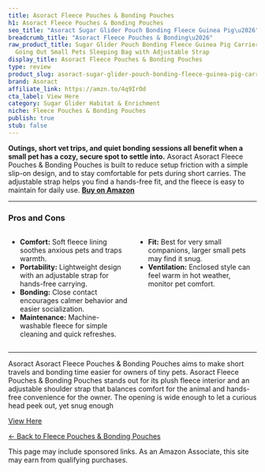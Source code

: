 ```yaml
---
title: Asoract Fleece Pouches & Bonding Pouches
h1: Asoract Fleece Pouches & Bonding Pouches
seo_title: "Asoract Sugar Glider Pouch Bonding Fleece Guinea Pig\u2026"
breadcrumb_title: "Asoract Fleece Pouches & Bonding\u2026"
raw_product_title: Sugar Glider Pouch Bonding Fleece Guinea Pig Carrier, Soft Comfortable
  Going Out Small Pets Sleeping Bag with Adjustable Strap
display_title: Asoract Fleece Pouches & Bonding Pouches
type: review
product_slug: asoract-sugar-glider-pouch-bonding-fleece-guinea-pig-carrier-soft-comfo-94d84beb
brand: Asoract
affiliate_link: https://amzn.to/4q9IrOd
cta_label: View Here
category: Sugar Glider Habitat & Enrichment
niche: Fleece Pouches & Bonding Pouches
publish: true
stub: false
---
```


<div id="intro" class="full-width">
  <p><strong>Outings, short vet trips, and quiet bonding sessions all benefit when a small pet has a cozy, secure spot to settle into.</strong> Asoract Asoract Fleece Pouches & Bonding Pouches is built to reduce setup friction with a simple slip-on design, and to stay comfortable for pets during short carries. The adjustable strap helps you find a hands-free fit, and the fleece is easy to maintain for daily use. <a href="https://amzn.to/4q9IrOd" rel="nofollow sponsored noopener" target="_blank"><strong>Buy on Amazon</strong></a></p>
</div>

<hr />
<h3 id="pros-cons">Pros and Cons</h3>
<div class="pc-grid" style="display:grid;grid-template-columns:1fr 1fr;gap:16px;">
  <ul>
    <li><strong>Comfort:</strong> Soft fleece lining soothes anxious pets and traps warmth.</li>
    <li><strong>Portability:</strong> Lightweight design with an adjustable strap for hands-free carrying.</li>
    <li><strong>Bonding:</strong> Close contact encourages calmer behavior and easier socialization.</li>
    <li><strong>Maintenance:</strong> Machine-washable fleece for simple cleaning and quick refreshes.</li>
  </ul>
  <ul>
    <li><strong>Fit:</strong> Best for very small companions, larger small pets may find it snug.</li>
    <li><strong>Ventilation:</strong> Enclosed style can feel warm in hot weather, monitor pet comfort.</li>
  </ul>
</div>
<hr />

<div class="full-width">
  <p>Asoract Asoract Fleece Pouches & Bonding Pouches aims to make short travels and bonding time easier for owners of tiny pets. Asoract Fleece Pouches & Bonding Pouches stands out for its plush fleece interior and an adjustable shoulder strap that balances comfort for the animal and hands-free convenience for the owner. The opening is wide enough to let a curious head peek out, yet snug enough
<p><a class="btn" href="https://amzn.to/4q9IrOd" target="_blank" rel="nofollow sponsored noopener">View Here</a></p>
<p><a href="/roundups/sugar-glider-habitat-enrichment/fleece-pouches-bonding-pouches/">← Back to Fleece Pouches & Bonding Pouches</a></p>
<aside class="disclosure">This page may include sponsored links. As an Amazon Associate, this site may earn from qualifying purchases.</aside>
